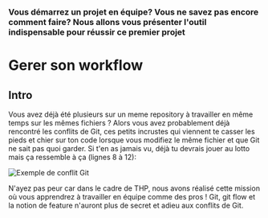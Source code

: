 ### Vous démarrez un projet en équipe? Vous ne savez pas encore comment faire? Nous allons vous présenter l'outil indispensable pour réussir ce premier projet

# Gerer son workflow

## Intro
  Vous avez déjà été plusieurs sur un meme repository à travailler en même temps sur les mêmes fichiers ? Alors vous avez probablement déjà rencontré les conflits de Git, ces petits incrustes qui viennent te casser les pieds et chier sur ton code lorsque vous modifiez le même fichier et que Git ne sait pas quoi garder. Si t'en as jamais vu, déjà tu devrais jouer au lotto mais ça ressemble à ça  (lignes 8 à 12):
  
   ![Exemple de conflit Git](https://www.grandcircus.co/wp-content/uploads/2016/09/9.png)
  
  N'ayez pas peur car dans le cadre de THP, nous avons réalisé cette mission où vous apprendrez à travailler en équipe comme des pros ! Git, git flow et la notion de feature n'auront plus de secret et adieu aux conflits de Git.
  
## 
